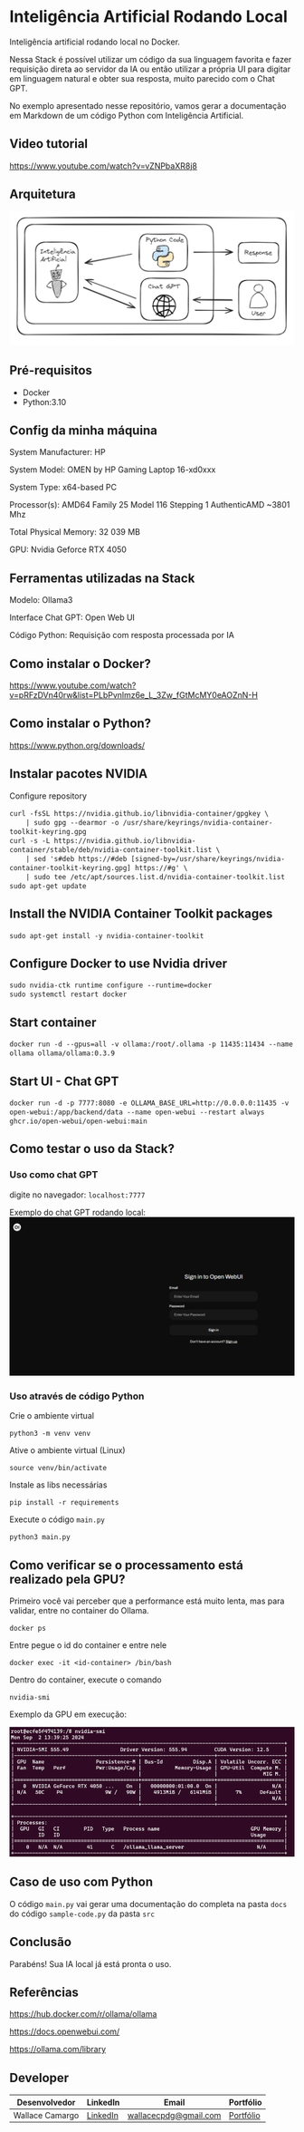 # Inteligência Artificial Rodando Local

Inteligência artificial rodando local no Docker.

Nessa Stack é possível utilizar um código da sua linguagem favorita e fazer requisição direta ao servidor da IA ou então utilizar a própria UI para digitar em linguagem natural e obter sua resposta, muito parecido com o Chat GPT.

No exemplo apresentado nesse repositório, vamos gerar a documentação em Markdown de um código Python com Inteligência Artificial.

## Video tutorial
https://www.youtube.com/watch?v=vZNPbaXR8j8

## Arquitetura
![image](assets/architecture.png)

## Pré-requisitos
* Docker
* Python:3.10

## Config da minha máquina
System Manufacturer: HP

System Model: OMEN by HP Gaming Laptop 16-xd0xxx 

System Type: x64-based PC

Processor(s): AMD64 Family 25 Model 116 Stepping 1 AuthenticAMD ~3801 Mhz 

Total Physical Memory: 32 039 MB 

GPU: Nvidia Geforce RTX 4050

## Ferramentas utilizadas na Stack
Modelo: Ollama3

Interface Chat GPT: Open Web UI

Código Python: Requisição com resposta processada por IA

## Como instalar o Docker?
https://www.youtube.com/watch?v=pRFzDVn40rw&list=PLbPvnlmz6e_L_3Zw_fGtMcMY0eAOZnN-H

## Como instalar o Python?
https://www.python.org/downloads/

## Instalar pacotes NVIDIA
Configure repository
```
curl -fsSL https://nvidia.github.io/libnvidia-container/gpgkey \
    | sudo gpg --dearmor -o /usr/share/keyrings/nvidia-container-toolkit-keyring.gpg
curl -s -L https://nvidia.github.io/libnvidia-container/stable/deb/nvidia-container-toolkit.list \
    | sed 's#deb https://#deb [signed-by=/usr/share/keyrings/nvidia-container-toolkit-keyring.gpg] https://#g' \
    | sudo tee /etc/apt/sources.list.d/nvidia-container-toolkit.list
sudo apt-get update
```

## Install the NVIDIA Container Toolkit packages
```
sudo apt-get install -y nvidia-container-toolkit
```

## Configure Docker to use Nvidia driver
```
sudo nvidia-ctk runtime configure --runtime=docker
sudo systemctl restart docker
```

## Start container 
```
docker run -d --gpus=all -v ollama:/root/.ollama -p 11435:11434 --name ollama ollama/ollama:0.3.9
```

## Start UI - Chat GPT
```
docker run -d -p 7777:8080 -e OLLAMA_BASE_URL=http://0.0.0.0:11435 -v open-webui:/app/backend/data --name open-webui --restart always ghcr.io/open-webui/open-webui:main
```

## Como testar o uso da Stack?
### Uso como chat GPT
digite no navegador: ```localhost:7777```

Exemplo do chat GPT rodando local:
![image](assets/open-web-running.png)

### Uso através de código Python
Crie o ambiente virtual
```
python3 -m venv venv
```

Ative o ambiente virtual (Linux)
```
source venv/bin/activate
```

Instale as libs necessárias
```
pip install -r requirements
```

Execute o código ```main.py```
```
python3 main.py
```

## Como verificar se o processamento está realizado pela GPU?
Primeiro você vai perceber que a performance está muito lenta, mas para validar, entre no container do Ollama.
```
docker ps
```

Entre pegue o id do container e entre nele
```
docker exec -it <id-container> /bin/bash
```

Dentro do container, execute o comando
```
nvidia-smi
```

Exemplo da GPU em execução:

![image](assets/nvidia-running.png)


## Caso de uso com Python
O código ```main.py``` vai gerar uma documentação do completa na pasta ```docs``` do código ```sample-code.py``` da pasta ```src```

## Conclusão
Parabéns! Sua IA local já está pronta o uso.

## Referências
https://hub.docker.com/r/ollama/ollama

https://docs.openwebui.com/

https://ollama.com/library

## Developer
| Desenvolvedor      | LinkedIn                                   | Email                        | Portfólio                              |
|--------------------|--------------------------------------------|------------------------------|----------------------------------------|
| Wallace Camargo    | [LinkedIn](https://www.linkedin.com/in/wallace-camargo-35b615171/) | wallacecpdg@gmail.com        | [Portfólio](https://wlcamargo.github.io/)   |


